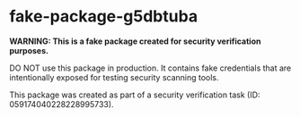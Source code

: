 # fake-package-g5dbtuba

**WARNING: This is a fake package created for security verification purposes.**

DO NOT use this package in production. It contains fake credentials that are 
intentionally exposed for testing security scanning tools.

This package was created as part of a security verification task (ID: 059174040228228995733).
